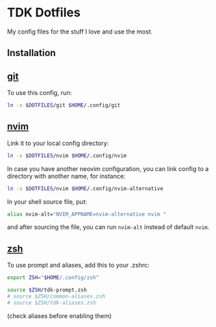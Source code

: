 # TDK Dotfiles

My config files for the stuff I love and use the most.

## Installation

## [git](./git)

To use this config, run:

```sh
ln -s $DOTFILES/git $HOME/.config/git
```

## [nvim](./nvim)

Link it to your local config directory:

```sh
ln -s $DOTFILES/nvim $HOME/.config/nvim
```

In case you have another neovim configuration, you can link config to a directory with another name, for instance:

```sh
ln -s $DOTFILES/nvim $HOME/.config/nvim-alternative
```

In your shell source file, put:

```sh
alias nvim-alt="NVIM_APPNAME=nvim-alternative nvim "
```

and after sourcing the file, you can run `nvim-alt` instead of default `nvim`.

## [zsh](./zsh)

To use prompt and aliases, add this to your .zshrc:

```sh
export ZSH="$HOME/.config/zsh"

source $ZSH/tdk-prompt.zsh
# source $ZSH/common-aliases.zsh
# source $ZSH/tdk-aliases.zsh
```

(check aliases before enabling them)
